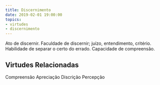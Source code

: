 ```yaml
---
title: Discernimento
date: 2019-02-01 19:00:00
topics: 
- virtudes
- discernimento
---
```


Ato de discernir.
Faculdade de discernir; juízo, entendimento, critério.
Habilidade de separar o certo do errado.
Capacidade de compreensão.

## Virtudes Relacionadas
Compreensão
Apreciação
Discrição
Percepção

